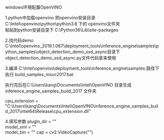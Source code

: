 windows环境配置OpenVINO

1.python中加载openvino
把openvino安装目录 C:\Intel\openvino\python\python3.6 下的 openvino文件夹   
粘贴到python安装目录下   C:\Python36\Lib\site-packages

2.找代码demo
C:\Intel\openvino_2019.1.087\deployment_tools\inference_engine\samples\python_samples\object_detection_demo_ssd_async目录下
object_detection_demo_ssd_async.py文件代码拿来使用

3.编译
C:\Intel\openvino\deployment_tools\inference_engine\samples 路径下 执行
build_samples_msvc2017.bat

执行完后在C:\Users\kang\Documents\Intel\OpenVINO 目录生成
inference_engine_samples_build_2017 文件夹

cpu_extension = "C:\Users\kang\Documents\Intel\OpenVINO\inference_engine_samples_build_2017\intel64\Release\cpu_extension.dll"


4.填写参数
plugin_dir = ""    
model_xml = ""   
model_bin = "" 
cap = cv2.VideoCapture("")


